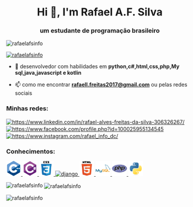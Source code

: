 <h1 align="center">Hi 👋, I'm Rafael A.F. Silva</h1>
<h3 align="center">um estudante de programação brasileiro</h3>

<p align="left"> <img src="https://komarev.com/ghpvc/?username=rafaelafsinfo&label=visitantes&color=660066&style=flat" alt="rafaelafsinfo" /> </p>

<p align="left"> <a href="https://github.com/ryo-ma/github-profile-trophy"><img src="https://github-profile-trophy.vercel.app/?username=rafaelafsinfo" alt="rafaelafsinfo" /></a> </p>

- 🌱 desenvolvedor com habilidades em **python,c#,html,css,php,My sql,java,javascript e kotlin**

- 📫 como me encontrar **rafaell.freitas2017@gmail.com** ou pelas redes sociais

<h3 align="left">Minhas redes:</h3>
<p align="left">
<a href="https://www.linkedin.com/in/rafael-alves-freitas-da-silva-306326267/" target="blank"><img align="center" src="https://raw.githubusercontent.com/rahuldkjain/github-profile-readme-generator/master/src/images/icons/Social/linked-in-alt.svg" alt="https://www.linkedin.com/in/rafael-alves-freitas-da-silva-306326267/" height="30" width="40" /></a>
<a href="https://www.facebook.com/profile.php?id=100025955134545" target="blank"><img align="center" src="https://raw.githubusercontent.com/rahuldkjain/github-profile-readme-generator/master/src/images/icons/Social/facebook.svg" alt="https://www.facebook.com/profile.php?id=100025955134545" height="30" width="40" /></a>
<a href="https://www.instagram.com/rafael_info_dc/" target="blank"><img align="center" src="https://raw.githubusercontent.com/rahuldkjain/github-profile-readme-generator/master/src/images/icons/Social/instagram.svg" alt="https://www.instagram.com/rafael_info_dc/" height="30" width="40" /></a>
</p>

<h3 align="left">Conhecimentos:</h3>
<p align="left"> <a href="https://www.w3schools.com/cpp/" target="_blank" rel="noreferrer"> <img src="https://raw.githubusercontent.com/devicons/devicon/master/icons/cplusplus/cplusplus-original.svg" alt="cplusplus" width="40" height="40"/> </a> <a href="https://www.w3schools.com/cs/" target="_blank" rel="noreferrer"> <img src="https://raw.githubusercontent.com/devicons/devicon/master/icons/csharp/csharp-original.svg" alt="csharp" width="40" height="40"/> </a> <a href="https://www.w3schools.com/css/" target="_blank" rel="noreferrer"> <img src="https://raw.githubusercontent.com/devicons/devicon/master/icons/css3/css3-original-wordmark.svg" alt="css3" width="40" height="40"/> </a> <a href="https://www.djangoproject.com/" target="_blank" rel="noreferrer"> <img src="https://cdn.worldvectorlogo.com/logos/django.svg" alt="django" width="40" height="40"/> </a> <a href="https://www.w3.org/html/" target="_blank" rel="noreferrer"> <img src="https://raw.githubusercontent.com/devicons/devicon/master/icons/html5/html5-original-wordmark.svg" alt="html5" width="40" height="40"/> </a> <a href="https://www.mysql.com/" target="_blank" rel="noreferrer"> <img src="https://raw.githubusercontent.com/devicons/devicon/master/icons/mysql/mysql-original-wordmark.svg" alt="mysql" width="40" height="40"/> </a> <a href="https://www.php.net" target="_blank" rel="noreferrer"> <img src="https://raw.githubusercontent.com/devicons/devicon/master/icons/php/php-original.svg" alt="php" width="40" height="40"/> </a> <a href="https://www.python.org" target="_blank" rel="noreferrer"> <img src="https://raw.githubusercontent.com/devicons/devicon/master/icons/python/python-original.svg" alt="python" width="40" height="40"/> </a> </p>

<p><img align="left" src="https://github-readme-stats.vercel.app/api/top-langs?username=rafaelafsinfo&show_icons=true&theme=cobalt&locale=pt-br&layout=compact" alt="rafaelafsinfo" /></p>

<p>&nbsp;<img align="center" src="https://github-readme-stats.vercel.app/api?username=rafaelafsinfo&show_icons=true&theme=cobalt&title_color=000000&locale=pt-br" alt="rafaelafsinfo" /></p>

<p><img align="center" src="https://github-readme-streak-stats.herokuapp.com/?user=rafaelafsinfo&theme=highcontrast" alt="rafaelafsinfo" /></p>
